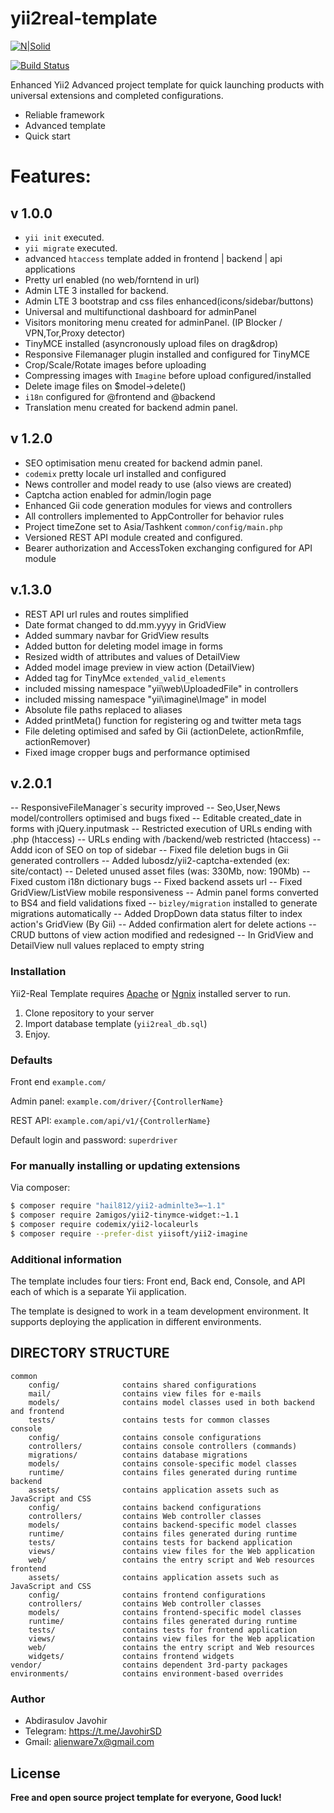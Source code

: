 
# yii2real-template

[![N|Solid](https://camo.githubusercontent.com/bc297786b444bcfc0e70d18bdee8c503f7399e47/68747470733a2f2f7777772e7969696672616d65776f726b2e636f6d2f66696c65732f6c6f676f2f7969692e706e67)](https://nodesource.com/products/nsolid)

[![Build Status](https://travis-ci.org/joemccann/dillinger.svg?branch=master)](https://travis-ci.org/joemccann/dillinger)

Enhanced Yii2 Advanced project template for quick launching products with universal extensions and completed configurations.

  - Reliable framework
  - Advanced template
  - Quick start

# Features:

## v 1.0.0
  - `yii init` executed.
  - `yii migrate` executed.
  -  advanced `htaccess` template added in frontend | backend | api applications
  - Pretty url enabled (no web/forntend in url)
  - Admin LTE 3 installed for backend.
  - Admin LTE 3 bootstrap and css files enhanced(icons/sidebar/buttons) 
  - Universal and multifunctional dashboard for adminPanel
  - Visitors monitoring menu created for adminPanel. (IP Blocker / VPN,Tor,Proxy detector)
  - TinyMCE installed (asyncronously upload files on drag&drop)
  - Responsive Filemanager plugin installed and configured for TinyMCE
  - Crop/Scale/Rotate images before uploading
  - Compressing images with `Imagine` before upload configured/installed
  - Delete image files on $model->delete()
  - `i18n` configured for @frontend and @backend
  - Translation menu created for backend admin panel.
 ## v 1.2.0
  - SEO optimisation menu created for backend admin panel.
  - `codemix` pretty locale url installed and configured
  - News controller and model ready to use (also views are created)  
  - Captcha action enabled for admin/login page
  - Enhanced Gii code generation modules for views and controllers
  - All controllers implemented to AppController for behavior rules
  - Project timeZone set to Asia/Tashkent `common/config/main.php`
  - Versioned REST API module created and configured.
  - Bearer authorization and AccessToken exchanging configured for API module
 ## v.1.3.0
  - REST API url rules and routes simplified
  - Date format changed to dd.mm.yyyy in GridView
  - Added summary navbar for GridView results
  - Added button for deleting model image in forms
  - Resized width of attributes and values of DetailView
  - Added model image preview in view action (DetailView)
  -  Added <span> tag for TinyMce `extended_valid_elements`
  - included missing namespace "yii\web\UploadedFile" in controllers
  - included missing namespace "yii\imagine\Image" in model
  - Absolute file paths replaced to aliases
  - Added printMeta() function for registering og and twitter meta tags
  - File deleting optimised and safed by Gii (actionDelete, actionRmfile, actionRemover)
  - Fixed image cropper bugs and performance optimised
## v.2.0.1
  -- ResponsiveFileManager`s security improved
  -- Seo,User,News model/controllers optimised and bugs fixed
  -- Editable created_date in forms with jQuery.inputmask
  -- Restricted execution of  URLs ending with .php (htaccess)
  -- URLs ending with /backend/web restricted (htaccess)
  -- Addd icon of SEO on top of sidebar
  -- Fixed file deletion bugs in Gii generated controllers
  -- Added lubosdz/yii2-captcha-extended (ex: site/contact)
  -- Deleted unused asset files (was: 330Mb, now: 190Mb)
  -- Fixed custom i18n dictionary bugs
  -- Fixed backend assets url
  -- Fixed GridView/ListView mobile responsiveness
  -- Admin panel forms converted to BS4 and field validations fixed
  -- ``bizley/migration`` installed to generate migrations automatically
  -- Added DropDown data status filter to index action's GridView (By Gii)
  -- Added confirmation alert for delete actions
  -- CRUD buttons of view action modified and redesigned
  -- In GridView and DetailView null values replaced to empty string

### Installation

Yii2-Real Template requires [Apache](https://apache.org/) or [Ngnix](https://ngnix.org/) installed server to run.

1. Clone repository to your server
2. Import database template (`yii2real_db.sql`)
4. Enjoy.

### Defaults

Front end    `example.com/`
  
Admin panel: `example.com/driver/{ControllerName}`
  
REST API:    `example.com/api/v1/{ControllerName}`
  
Default login and password: `superdriver`

### For manually installing or updating extensions
Via composer:
```sh
$ composer require "hail812/yii2-adminlte3=~1.1"
$ composer require 2amigos/yii2-tinymce-widget:~1.1
$ composer require codemix/yii2-localeurls
$ composer require --prefer-dist yiisoft/yii2-imagine
```
### Additional information
The template includes four tiers: Front end, Back end, Console, and API each of which
is a separate Yii application.

The template is designed to work in a team development environment. It supports
deploying the application in different environments.


DIRECTORY STRUCTURE
-------------------

```
common
    config/              contains shared configurations
    mail/                contains view files for e-mails
    models/              contains model classes used in both backend and frontend
    tests/               contains tests for common classes    
console
    config/              contains console configurations
    controllers/         contains console controllers (commands)
    migrations/          contains database migrations
    models/              contains console-specific model classes
    runtime/             contains files generated during runtime
backend
    assets/              contains application assets such as JavaScript and CSS
    config/              contains backend configurations
    controllers/         contains Web controller classes
    models/              contains backend-specific model classes
    runtime/             contains files generated during runtime
    tests/               contains tests for backend application    
    views/               contains view files for the Web application
    web/                 contains the entry script and Web resources
frontend
    assets/              contains application assets such as JavaScript and CSS
    config/              contains frontend configurations
    controllers/         contains Web controller classes
    models/              contains frontend-specific model classes
    runtime/             contains files generated during runtime
    tests/               contains tests for frontend application
    views/               contains view files for the Web application
    web/                 contains the entry script and Web resources
    widgets/             contains frontend widgets
vendor/                  contains dependent 3rd-party packages
environments/            contains environment-based overrides
```


### Author
 - Abdirasulov Javohir 
 - Telegram: https://t.me/JavohirSD
 - Gmail:    alienware7x@gmail.com 


License
----

**Free and open source project template for everyone, Good luck!**
